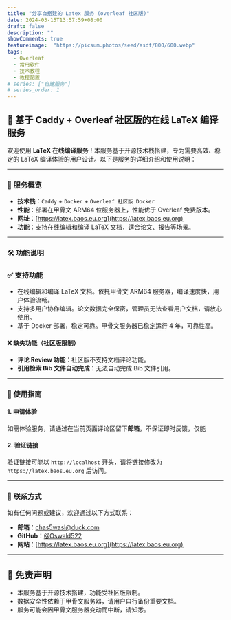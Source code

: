 ```yaml
---
title: "分享自搭建的 Latex 服务 (overleaf 社区版)"
date: 2024-03-15T13:57:59+08:00
draft: false
description: ""
showComments: true
featureimage:  "https://picsum.photos/seed/asdf/800/600.webp"
tags:
  - Overleaf
  - 常用软件
  - 技术教程
  - 教程配置
# series: ["自建服务"]
# series_order: 1
---
```


## 🚀 基于 Caddy + Overleaf 社区版的在线 LaTeX 编译服务

欢迎使用 **LaTeX 在线编译服务**！本服务基于开源技术栈搭建，专为需要高效、稳定的 LaTeX 编译体验的用户设计。以下是服务的详细介绍和使用说明：

---

### 🌟 服务概览

- **技术栈**：`Caddy` + `Docker` + `Overleaf 社区版 Docker`
- **性能**：部署在甲骨文 ARM64 位服务器上，性能优于 Overleaf 免费版本。
- **网址**：[https://latex.baos.eu.org](https://latex.baos.eu.org)
- **功能**：支持在线编辑和编译 LaTeX 文档，适合论文、报告等场景。

---

### 🛠️ 功能说明

### ✅ 支持功能

- 在线编辑和编译 LaTeX 文档。依托甲骨文 ARM64 服务器，编译速度快，用户体验流畅。
- 支持多用户协作编辑。论文数据完全保密，管理员无法查看用户文档，请放心使用。
- 基于 Docker 部署，稳定可靠。甲骨文服务器已稳定运行 4 年，可靠性高。

#### ❌ 缺失功能（社区版限制）

- **评论 Review 功能**：社区版不支持文档评论功能。
- **引用检索 Bib 文件自动完成**：无法自动完成 Bib 文件引用。

---

### 📝 使用指南

#### 1. 申请体验

如需体验服务，请通过在当前页面评论区留下**邮箱**，不保证即时反馈，仅能

#### 2. 验证链接

验证链接可能以 `http://localhost` 开头，请将链接修改为 `https://latex.baos.eu.org` 后访问。

---

### 📧 联系方式

如有任何问题或建议，欢迎通过以下方式联系：

- **邮箱**：[chas5wasl@duck.com](mailto:chas5wasl@duck.com)
- **GitHub**：[@Oswald522](https://github.com/Oswald522)
- **网站**：[https://latex.baos.eu.org](https://latex.baos.eu.org)

---

## 📄 免责声明

- 本服务基于开源技术搭建，功能受社区版限制。
- 数据安全性依赖于甲骨文服务器，请用户自行备份重要文档。
- 服务可能会因甲骨文服务器变动而中断，请知悉。
